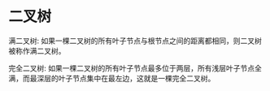 # 二叉树

满二叉树: 如果一棵二叉树的所有叶子节点与根节点之间的距离都相同，则二叉树被称作满二叉树。

完全二叉树: 如果一棵二叉树的所有叶子节点最多位于两层，所有浅层叶子节点全满，而最深层的叶子节点集中在最左边，这就是一棵完全二叉树。